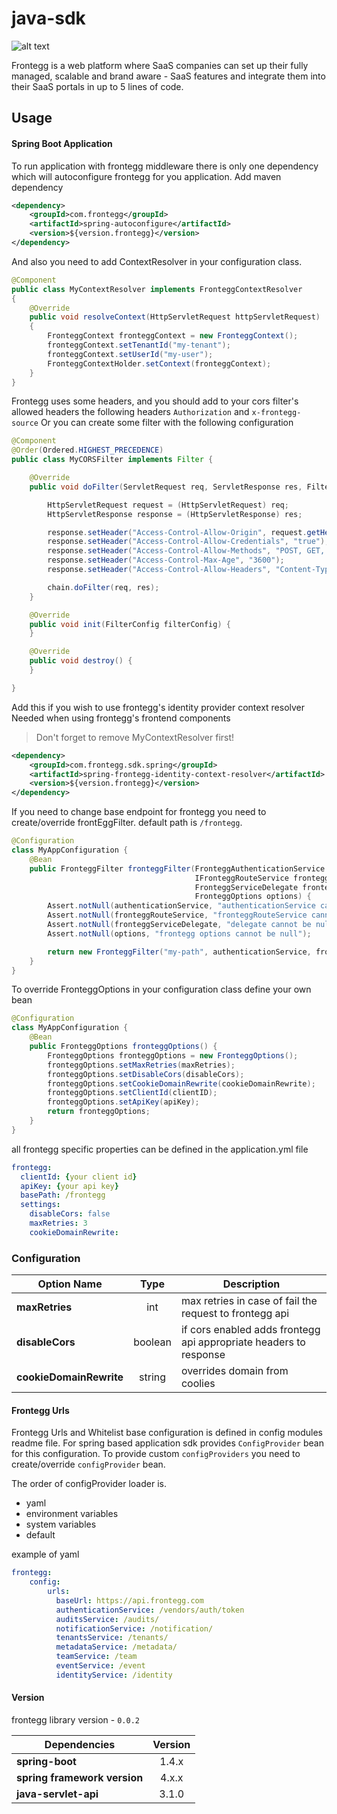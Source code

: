 # java-sdk

![alt text](https://fronteggstuff.blob.core.windows.net/frongegg-logos/logo-transparent.png)

Frontegg is a web platform where SaaS companies can set up their fully managed, scalable and brand aware - SaaS features and integrate them into their SaaS portals in up to 5 lines of code.

## Usage

#### Spring Boot Application
To run application with frontegg middleware there is only one dependency which will autoconfigure frontegg for you application.
Add maven dependency 
```xml
<dependency>
    <groupId>com.frontegg</groupId>
    <artifactId>spring-autoconfigure</artifactId>
    <version>${version.frontegg}</version>
</dependency>
```

And also you need to add ContextResolver in your configuration class.
```java
@Component
public class MyContextResolver implements FronteggContextResolver
{
	@Override
	public void resolveContext(HttpServletRequest httpServletRequest)
	{
		FronteggContext fronteggContext = new FronteggContext();
		fronteggContext.setTenantId("my-tenant");
		fronteggContext.setUserId("my-user");
		FronteggContextHolder.setContext(fronteggContext);
	}
}
```

Frontegg uses some headers, and you should add to your cors filter's allowed headers the following headers `Authorization` and `x-frontegg-source`
Or you can create some filter with the following configuration


```java
@Component
@Order(Ordered.HIGHEST_PRECEDENCE)
public class MyCORSFilter implements Filter {

    @Override
    public void doFilter(ServletRequest req, ServletResponse res, FilterChain chain) throws IOException, ServletException {

        HttpServletRequest request = (HttpServletRequest) req;
        HttpServletResponse response = (HttpServletResponse) res;

        response.setHeader("Access-Control-Allow-Origin", request.getHeader("Origin"));
        response.setHeader("Access-Control-Allow-Credentials", "true");
        response.setHeader("Access-Control-Allow-Methods", "POST, GET, PUT, PATCH, OPTIONS, DELETE");
        response.setHeader("Access-Control-Max-Age", "3600");
        response.setHeader("Access-Control-Allow-Headers", "Content-Type, Accept, x-frontegg-source, Authorization");

        chain.doFilter(req, res);
    }

    @Override
    public void init(FilterConfig filterConfig) {
    }

    @Override
    public void destroy() {
    }

}
```

Add this if you wish to use frontegg's identity provider context resolver
Needed when using frontegg's frontend components

> Don't forget to remove MyContextResolver first! 

```xml
<dependency>
    <groupId>com.frontegg.sdk.spring</groupId>
    <artifactId>spring-frontegg-identity-context-resolver</artifactId>
    <version>${version.frontegg}</version>
</dependency>
```

If you need to change base endpoint for frontegg you need to create/override frontEggFilter.
default path is `/frontegg`.
```java
@Configuration
class MyAppConfiguration {
    @Bean
    public FronteggFilter fronteggFilter(FronteggAuthenticationService authenticationService,
                                         IFronteggRouteService fronteggRouteService,
                                         FronteggServiceDelegate fronteggServiceDelegate,
                                         FronteggOptions options) {
        Assert.notNull(authenticationService, "authenticationService cannot be null");
        Assert.notNull(fronteggRouteService, "fronteggRouteService cannot be null");
        Assert.notNull(fronteggServiceDelegate, "delegate cannot be null");
        Assert.notNull(options, "frontegg options cannot be null");

        return new FronteggFilter("my-path", authenticationService, fronteggRouteService, fronteggServiceDelegate, options);
    }
}
```

To override FronteggOptions in your configuration class define your own bean
```java
@Configuration
class MyAppConfiguration {
    @Bean
    public FronteggOptions fronteggOptions() {
        FronteggOptions fronteggOptions = new FronteggOptions();
        fronteggOptions.setMaxRetries(maxRetries);
        fronteggOptions.setDisableCors(disableCors);
        fronteggOptions.setCookieDomainRewrite(cookieDomainRewrite);
        fronteggOptions.setClientId(clientID);
        fronteggOptions.setApiKey(apiKey);
        return fronteggOptions;
    }
}
```

all frontegg specific properties can be defined in the application.yml file
```yaml
frontegg:
  clientId: {your client id}
  apiKey: {your api key}
  basePath: /frontegg
  settings:
    disableCors: false
    maxRetries: 3
    cookieDomainRewrite:
``` 


### Configuration

| Option Name       | Type   | Description
|-------------------|:---:|---|
| **maxRetries**    | int | max retries in case of fail the request to frontegg api | 
| **disableCors**  | boolean | if cors enabled adds frontegg api appropriate headers to response |
| **cookieDomainRewrite**   | string | overrides domain from coolies |

#### Frontegg Urls

Frontegg Urls and Whitelist base configuration is defined in config modules readme file.
For spring based application sdk provides `ConfigProvider` bean for this configuration.
To provide custom `configProviders` you need to create/override `configProvider` bean.

The order of configProvider loader is. 
- yaml 
- environment variables
- system variables
- default 

example of yaml 
```yaml
frontegg:
    config:
        urls:
          baseUrl: https://api.frontegg.com
          authenticationService: /vendors/auth/token
          auditsService: /audits/
          notificationService: /notification/
          tenantsService: /tenants/
          metadataService: /metadata/
          teamService: /team
          eventService: /event
          identityService: /identity
```

#### Version

frontegg library version - `0.0.2`

| Dependencies       | Version |
|-------------------|:---:|
| **spring-boot**    | 1.4.x | 
| **spring framework version**    | 4.x.x | 
| **java-servlet-api**  | 3.1.0 |
